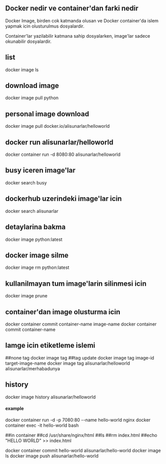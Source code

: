 ## Docker nedir ve container'dan farki nedir

Docker Image, birden cok katmanda olusan ve Docker container'da islem yapmak icin olusturulmus dosyalardir.

Container'lar yazilabilir katmana sahip dosyalarken, image'lar sadece okunabilir dosyalardir.

## list

docker image ls

## download image

docker image pull python

## personal image download

docker image pull docker.io/alisunarlar/helloworld

## docker run alisunarlar/helloworld

docker container run -d 8080:80 alisunarlar/helloworld

## busy iceren image'lar

docker search busy

## dockerhub uzerindeki image'lar icin

docker search alisunarlar

## detaylarina bakma

docker image python:latest

## docker image silme 

docker image rm python:latest

## kullanilmayan tum image'larin silinmesi icin

docker image prune

## container'dan image olusturma icin

docker container commit container-name image-name
docker container commit container-name

## Iamge icin etiketleme islemi

##none tag
docker image tag 
##tag update
docker image tag image-id target-image-name
docker image tag alisunarlar/helloworld alisunarlar/merhabadunya

## history

docker image history alisunarlar/helloworld


#### example

docker container run -d -p 7080:80 --name hello-world nginx
docker container exec -it hello-world bash

##in container
##cd /usr/share/nginx/html
##ls
##rm index.html
##echo "HELLO WORLD" >> index.html

docker container commit hello-world alisunarlar/hello-world
docker image ls
docker image push alisunarlar/hello-world




